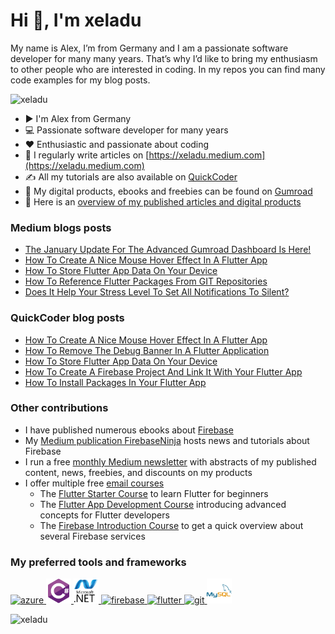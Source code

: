 # Hi 👋, I'm xeladu

My name is Alex, I’m from Germany and I am a passionate software developer for many many years. That’s why I’d like to bring my enthusiasm to other people who are interested in coding. In my repos you can find many code examples for my blog posts.

<p align="left"> <img src="https://komarev.com/ghpvc/?username=xeladu&label=Profile%20views&color=44ff00&style=plastic" alt="xeladu" /> </p>

- ▶  I'm Alex from Germany
- 💻 Passionate software developer for many years
- ❤  Enthusiastic and passionate about coding
- 📝 I regularly write articles on [https://xeladu.medium.com](https://xeladu.medium.com)
- ✍ All my tutorials are also available on [QuickCoder](https://quickcoder.org)
- 🏬 My digital products, ebooks and freebies can be found on [Gumroad](https://xeladu.gumroad.com)
- 📙 Here is an [overview of my published articles and digital products](https://xeladu.medium.com/%E2%84%B9-xeladus-info-point-find-quickly-what-you-need-bbe620e97d8c)

### Medium blogs posts
<!-- BLOG-POST-LIST:START -->
- [The January Update For The Advanced Gumroad Dashboard Is Here!](https://xeladu.medium.com/the-january-update-for-the-advanced-gumroad-dashboard-is-here-07d3ee9935d4?source=rss-ae1e6291afc3------2)
- [How To Create A Nice Mouse Hover Effect In A Flutter App](https://levelup.gitconnected.com/how-to-create-a-nice-mouse-hover-effect-in-a-flutter-app-be14c07ee71e?source=rss-ae1e6291afc3------2)
- [How To Store Flutter App Data On Your Device](https://levelup.gitconnected.com/how-to-store-flutter-app-data-on-your-device-08228f4bc36a?source=rss-ae1e6291afc3------2)
- [How To Reference Flutter Packages From GIT Repositories](https://blog.stackademic.com/how-to-reference-flutter-packages-from-git-repositories-4c8dee4293e6?source=rss-ae1e6291afc3------2)
- [Does It Help Your Stress Level To Set All Notifications To Silent?](https://medium.com/new-writers-welcome/does-it-help-your-stress-level-to-set-all-notifications-to-silent-b84d87257804?source=rss-ae1e6291afc3------2)
<!-- BLOG-POST-LIST:END -->

### QuickCoder blog posts
<!-- QC-BLOG-POST-LIST:START -->
- [How To Create A Nice Mouse Hover Effect In A Flutter App](https://quickcoder.org/how-to-create-a-nice-mouse-hover-effect-in-a-flutter-app/?utm_source=rss&utm_medium=rss&utm_campaign=how-to-create-a-nice-mouse-hover-effect-in-a-flutter-app)
- [How To Remove The Debug Banner In A Flutter Application](https://quickcoder.org/remove-flutter-debug-banner/?utm_source=rss&utm_medium=rss&utm_campaign=remove-flutter-debug-banner)
- [How To Store Flutter App Data On Your Device](https://quickcoder.org/how-to-store-flutter-app-data-on-your-device/?utm_source=rss&utm_medium=rss&utm_campaign=how-to-store-flutter-app-data-on-your-device)
- [How To Create A Firebase Project And Link It With Your Flutter App](https://quickcoder.org/firebase-flutter-setup/?utm_source=rss&utm_medium=rss&utm_campaign=firebase-flutter-setup)
- [How To Install Packages In Your Flutter App](https://quickcoder.org/how-to-install-packages-in-your-flutter-app/?utm_source=rss&utm_medium=rss&utm_campaign=how-to-install-packages-in-your-flutter-app)
<!-- QC-BLOG-POST-LIST:END -->

### Other contributions

- I have published numerous ebooks about [Firebase](https://xeladu.gumroad.com/?tags=firebase)
- My [Medium publication FirebaseNinja](https://medium.com/firebase-ninja) hosts news and tutorials about Firebase
- I run a free [monthly Medium newsletter](https://newsletter.quickcoder.org) with abstracts of my published content, news, freebies, and discounts on my products
- I offer multiple free [email courses](https://courses.quickcoder.org)
  - The [Flutter Starter Course](https://courses.quickcoder.org#flutterstarter) to learn Flutter for beginners
  - The [Flutter App Development Course](https://courses.quickcoder.org#flutterappdev) introducing advanced concepts for Flutter developers
  - The [Firebase Introduction Course](https://courses.quickcoder.org#firebaseintroduction) to get a quick overview about several Firebase services

### My preferred tools and frameworks
 <p>
  <a href="https://azure.microsoft.com/en-in/" target="_blank" rel="noreferrer"> <img src="https://www.vectorlogo.zone/logos/microsoft_azure/microsoft_azure-icon.svg" alt="azure" width="40" height="40"/> </a> 
  <a href="https://www.w3schools.com/cs/" target="_blank" rel="noreferrer"> <img src="https://raw.githubusercontent.com/devicons/devicon/master/icons/csharp/csharp-original.svg" alt="csharp" width="40" height="40"/> </a> 
  <a href="https://dotnet.microsoft.com/" target="_blank" rel="noreferrer"> <img src="https://raw.githubusercontent.com/devicons/devicon/master/icons/dot-net/dot-net-original-wordmark.svg" alt="dotnet" width="40" height="40"/> </a> 
  <a href="https://firebase.google.com/" target="_blank" rel="noreferrer"> <img src="https://www.vectorlogo.zone/logos/firebase/firebase-icon.svg" alt="firebase" width="40" height="40"/> </a> 
  <a href="https://flutter.dev" target="_blank" rel="noreferrer"> <img src="https://www.vectorlogo.zone/logos/flutterio/flutterio-icon.svg" alt="flutter" width="40" height="40"/> </a> 
  <a href="https://git-scm.com/" target="_blank" rel="noreferrer"> <img src="https://www.vectorlogo.zone/logos/git-scm/git-scm-icon.svg" alt="git" width="40" height="40"/> </a> 
  <a href="https://www.mysql.com/" target="_blank" rel="noreferrer"> <img src="https://raw.githubusercontent.com/devicons/devicon/master/icons/mysql/mysql-original-wordmark.svg" alt="mysql" width="40" height="40"/> </a> 
  </p>
  
  <p><img src="https://github-readme-stats.vercel.app/api/top-langs?username=xeladu&show_icons=true&theme=synthwave&locale=en&layout=compact" alt="xeladu" /></p>
